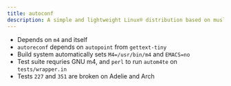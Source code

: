```yaml
---
title: autoconf
description: A simple and lightweight Linux® distribution based on musl libc and toybox
---
```


- Depends on `m4` and itself
- `autoreconf` depends on `autopoint` from `gettext-tiny`
- Build system automatically sets `M4=/usr/bin/m4` and `EMACS=no`
- Test suite requries GNU m4, and `perl` to run `autom4te` on `tests/wrapper.in`
- Tests `227` and `351` are broken on Adelie and Arch

